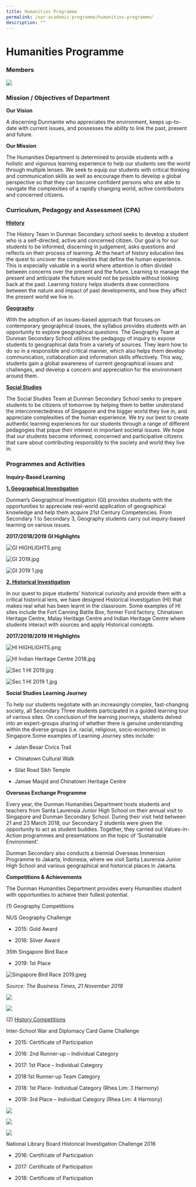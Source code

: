 ```yaml
---
title: Humanities Programme
permalink: /our-academic-programme/humanities-programme/
description: ""
---
```

# Humanities Programme

### Members

![](/images/Our%20Academic%20Programme/Humanities/humanities%202019.jpg)

### Mission / Objectives of Department

**Our Vision**

A discerning Dunmanite who appreciates the environment, keeps up-to-date with current issues, and possesses the ability to link the past, present and future.

**Our Mission**

The Humanities Department is determined to provide students with a holistic and vigorous learning experience to help our students see the world through multiple lenses. We seek to equip our students with critical thinking and communication skills as well as encourage them to develop a global perspective so that they can become confident persons who are able to navigate the complexities of a rapidly changing world, active contributors and concerned citizens.

### Curriculum, Pedagogy and Assessment (CPA)

<b><u>History</u></b>

The History Team in Dunman Secondary school seeks to develop a student who is a self-directed, active and concerned citizen. Our goal is for our students to be informed, discerning in judgement, asks questions and reflects on their process of learning. At the heart of history education lies the quest to uncover the complexities that define the human experience. This is especially valuable in a world where attention is often divided between concerns over the present and the future. Learning to manage the present and anticipate the future would not be possible without looking back at the past. Learning history helps students draw connections between the nature and impact of past developments, and how they affect the present world we live in.

<b><u>Geography</u></b>

With the adoption of an issues-based approach that focuses on contemporary geographical issues, the syllabus provides students with an opportunity to explore geographical questions. The Geography Team at Dunman Secondary School utilizes the pedagogy of inquiry to expose students to geographical data from a variety of sources. They learn how to do so in a responsible and critical manner, which also helps them develop communication, collaboration and information skills effectively. This way, students gain a global awareness of current geographical issues and challenges, and develop a concern and appreciation for the environment around them.
 
<b><u>Social Studies</u></b>

The Social Studies Team at Dunman Secondary School seeks to prepare students to be citizens of tomorrow by helping them to better understand the interconnectedness of Singapore and the bigger world they live in, and appreciate complexities of the human experience. We try our best to create authentic learning experiences for our students through a range of different pedagogies that pique their interest in important societal issues. We hope that our students become informed, concerned and participative citizens that care about contributing responsibly to the society and world they live in.

### Programmes and Activities

**Inquiry-Based Learning**

<b><u>1. Geographical Investigation</u></b>

Dunman’s Geographical Investigation (GI) provides students with the opportunities to appreciate real-world application of geographical knowledge and help them acquire 21st Century Competencies. From Secondary 1 to Secondary 3, Geography students carry out inquiry-based learning on various issues.

**2017/2018/2019 GI Highlights**

![GI HIGHLIGHTS.png](https://dunmansec.moe.edu.sg/qql/slot/u194/2019/Our%20Academic%20Programme/Humanities/GI%20HIGHLIGHTS.png)

  

![GI 2019.jpg](https://dunmansec.moe.edu.sg/qql/slot/u194/images/departments/humanities/GI%202019.jpg)  

![GI 2019 1.jpg](https://dunmansec.moe.edu.sg/qql/slot/u194/images/departments/humanities/GI%202019%201.jpg)  

  
<b><u>2. Historical Investigation</u></b>

In our quest to pique students’ historical curiosity and provide them with a critical historical lens, we have designed Historical Investigation (HI) that makes real what has been learnt in the classroom. Some examples of HI sites include the Fort Canning Battle Box, former Ford factory, Chinatown Heritage Centre, Malay Heritage Centre and Indian Heritage Centre where students interact with sources and apply Historical concepts.

**2017/2018/2019 HI Highlights**


![HI HIGHLIGHTS.png](https://dunmansec.moe.edu.sg/qql/slot/u194/2019/Our%20Academic%20Programme/Humanities/HI%20HIGHLIGHTS.png)

![HI Indian Heritage Centre 2018.jpg](https://dunmansec.moe.edu.sg/qql/slot/u194/2019/Our%20Academic%20Programme/Humanities/HI%20Indian%20Heritage%20Centre%202018.jpg)

  

![Sec 1 HI 2019.jpg](https://dunmansec.moe.edu.sg/qql/slot/u194/images/departments/humanities/Sec%201%20HI%202019.jpg)  

![Sec 1 HI 2019 1.jpg](https://dunmansec.moe.edu.sg/qql/slot/u194/images/departments/humanities/Sec%201%20HI%202019%201.jpg)

**Social Studies Learning Journey**


To help our students negotiate with an increasingly complex, fast-changing society, all Secondary Three students participated in a guided learning tour of various sites. On conclusion of the learning journeys, students delved into an expert-groups sharing of whether there is genuine understanding within the diverse groups (i.e. racial, religious, socio-economic) in Singapore.Some examples of Learning Journey sites include:

*   Jalan Besar Civics Trail

*   Chinatown Cultural Walk

*   Silat Road Sikh Temple

*   Jamae Masjid and Chinatown Heritage Centre

  
**Overseas Exchange Programme**  

Every year, the Dunman Humanities Department hosts students and teachers from Santa Laurensia Junior High School on their annual visit to Singapore and Dunman Secondary School. During their visit held between 21 and 23 March 2018, our Secondary 2 students were given the opportunity to act as student buddies. Together, they carried out Values-in-Action programmes and presentations on the topic of ‘Sustainable Environment’.  
  

Dunman Secondary also conducts a biennial Overseas Immersion Programme to Jakarta, Indonesia, where we visit Santa Laurensia Junior High School and various geographical and historical places in Jakarta.

  
**Competitions & Achievements**  

The Dunman Humanities Department provides every Humanities student with opportunities to achieve their fullest potential.

(1) Geography Competitions  

NUS Geography Challenge

*   2015: Gold Award

*   2016: Silver Award

35th Singapore Bird Race

*   2019: 1st Place

![Singapore Bird Race 2019.jpeg](https://dunmansec.moe.edu.sg/qql/slot/u194/2019/Our%20Academic%20Programme/Humanities/Singapore%20Bird%20Race%202019.jpeg)

_Source: The Business Times, 21 November 2019_

![](/images/Our%20Academic%20Programme/Humanities/challenge%20shield.jpeg)

![](/images/Our%20Academic%20Programme/Humanities/Singapore%20Bird%20Race%202019.jpeg)
  
(2) <u>History Competitions</u> 

Inter-School War and Diplomacy Card Game Challenge  
  

*   2015: Certificate of Participation

*   2016: 2nd Runner-up – Individual Category

*   2017: 1st Place – Individual Category

*   2018:1st Runner-up Team Category

*   2018: 1st Place- Individual Category (Rhea Lim: 3 Harmony)

*   2019: 3rd Place – Individual Category (Rhea Lim: 4 Harmony)

  


![](/images/Our%20Academic%20Programme/Humanities/War%20and%20Diplomacy%20Card%20Game%202018%20Team.jpg)

![](/images/Our%20Academic%20Programme/Humanities/War%20and%20Diplomacy%20Card%20Game%202018%20Individual.jpg)

![](/images/Our%20Academic%20Programme/Humanities/War%20and%20Diplomacy%20Card%20Game.jpg)  

National Library Board Historical Investigation Challenge 2016  

*   2016: Certificate of Participation

*   2017: Certificate of Participation

*   2018: Certificate of Participation